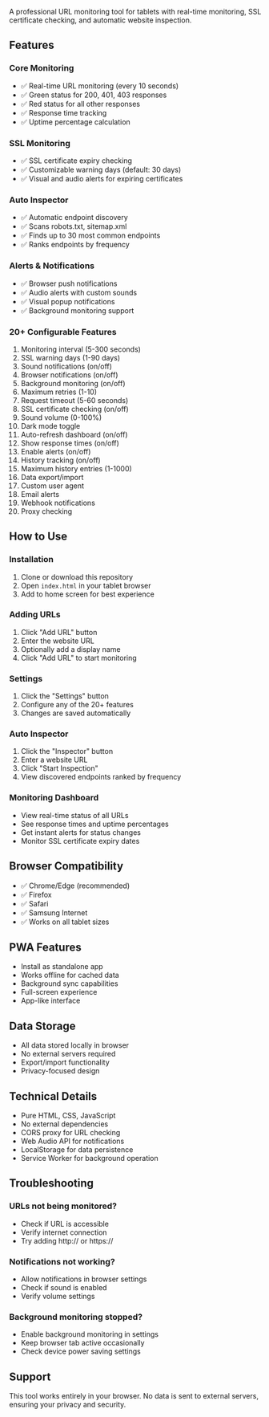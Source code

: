

A professional URL monitoring tool for tablets with real-time monitoring, SSL certificate checking, and automatic website inspection.

## Features

### Core Monitoring
- ✅ Real-time URL monitoring (every 10 seconds)
- ✅ Green status for 200, 401, 403 responses
- ✅ Red status for all other responses
- ✅ Response time tracking
- ✅ Uptime percentage calculation

### SSL Monitoring
- ✅ SSL certificate expiry checking
- ✅ Customizable warning days (default: 30 days)
- ✅ Visual and audio alerts for expiring certificates

### Auto Inspector
- ✅ Automatic endpoint discovery
- ✅ Scans robots.txt, sitemap.xml
- ✅ Finds up to 30 most common endpoints
- ✅ Ranks endpoints by frequency

### Alerts & Notifications
- ✅ Browser push notifications
- ✅ Audio alerts with custom sounds
- ✅ Visual popup notifications
- ✅ Background monitoring support

### 20+ Configurable Features
1. Monitoring interval (5-300 seconds)
2. SSL warning days (1-90 days)
3. Sound notifications (on/off)
4. Browser notifications (on/off)
5. Background monitoring (on/off)
6. Maximum retries (1-10)
7. Request timeout (5-60 seconds)
8. SSL certificate checking (on/off)
9. Sound volume (0-100%)
10. Dark mode toggle
11. Auto-refresh dashboard (on/off)
12. Show response times (on/off)
13. Enable alerts (on/off)
14. History tracking (on/off)
15. Maximum history entries (1-1000)
16. Data export/import
17. Custom user agent
18. Email alerts
19. Webhook notifications
20. Proxy checking

## How to Use

### Installation
1. Clone or download this repository
2. Open `index.html` in your tablet browser
3. Add to home screen for best experience

### Adding URLs
1. Click "Add URL" button
2. Enter the website URL
3. Optionally add a display name
4. Click "Add URL" to start monitoring

### Settings
1. Click the "Settings" button
2. Configure any of the 20+ features
3. Changes are saved automatically

### Auto Inspector
1. Click the "Inspector" button
2. Enter a website URL
3. Click "Start Inspection"
4. View discovered endpoints ranked by frequency

### Monitoring Dashboard
- View real-time status of all URLs
- See response times and uptime percentages
- Get instant alerts for status changes
- Monitor SSL certificate expiry dates

## Browser Compatibility
- ✅ Chrome/Edge (recommended)
- ✅ Firefox
- ✅ Safari
- ✅ Samsung Internet
- ✅ Works on all tablet sizes

## PWA Features
- Install as standalone app
- Works offline for cached data
- Background sync capabilities
- Full-screen experience
- App-like interface

## Data Storage
- All data stored locally in browser
- No external servers required
- Export/import functionality
- Privacy-focused design

## Technical Details
- Pure HTML, CSS, JavaScript
- No external dependencies
- CORS proxy for URL checking
- Web Audio API for notifications
- LocalStorage for data persistence
- Service Worker for background operation

## Troubleshooting

### URLs not being monitored?
- Check if URL is accessible
- Verify internet connection
- Try adding http:// or https://

### Notifications not working?
- Allow notifications in browser settings
- Check if sound is enabled
- Verify volume settings

### Background monitoring stopped?
- Enable background monitoring in settings
- Keep browser tab active occasionally
- Check device power saving settings

## Support
This tool works entirely in your browser. No data is sent to external servers, ensuring your privacy and security.

